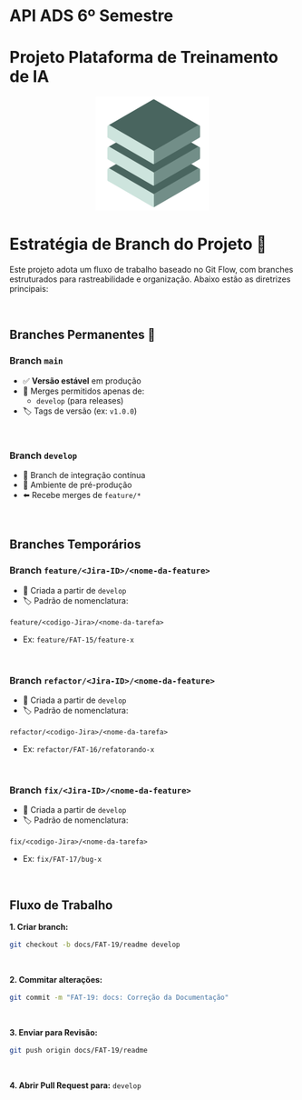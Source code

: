 # API ADS 6º Semestre

# Projeto Plataforma de Treinamento de IA

<p align="center">
      <img src="/Documentacao/img/fullstack.png" alt="Logo da Equipe FullStack">



# Estratégia de Branch do Projeto 📜

Este projeto adota um fluxo de trabalho baseado no Git Flow, com branches estruturados para rastreabilidade e organização. Abaixo estão as diretrizes principais:

<br>

## Branches Permanentes 📝

### Branch `main`

- ✅ **Versão estável** em produção
- 🔀 Merges permitidos apenas de:
  - `develop` (para releases)
- 🏷️ Tags de versão (ex: `v1.0.0`)

<br>

### Branch `develop`

- 🔄 Branch de integração contínua
- 🧪 Ambiente de pré-produção
- ⬅️ Recebe merges de `feature/*`

<br>

## Branches Temporários

### Branch `feature/<Jira-ID>/<nome-da-feature>`

- 🌱 Criada a partir de `develop`
- 🏷️ Padrão de nomenclatura:

`feature/<codigo-Jira>/<nome-da-tarefa>`

- Ex: `feature/FAT-15/feature-x`

<br>

### Branch `refactor/<Jira-ID>/<nome-da-feature>`

- 🌱 Criada a partir de `develop`
- 🏷️ Padrão de nomenclatura:

`refactor/<codigo-Jira>/<nome-da-tarefa>`

- Ex: `refactor/FAT-16/refatorando-x`

<br>

### Branch `fix/<Jira-ID>/<nome-da-feature>`

- 🌱 Criada a partir de `develop`
- 🏷️ Padrão de nomenclatura:

`fix/<codigo-Jira>/<nome-da-tarefa>`

- Ex: `fix/FAT-17/bug-x`

<br>




## Fluxo de Trabalho

**1. Criar branch:**
   ```bash
   git checkout -b docs/FAT-19/readme develop
   ```

<br>

**2. Commitar alterações:**
   ```bash
   git commit -m "FAT-19: docs: Correção da Documentação"
   ```

<br>

**3. Enviar para Revisão:**
   ```bash
   git push origin docs/FAT-19/readme
   ```

<br>

**4. Abrir Pull Request para:** `develop`

<br>





